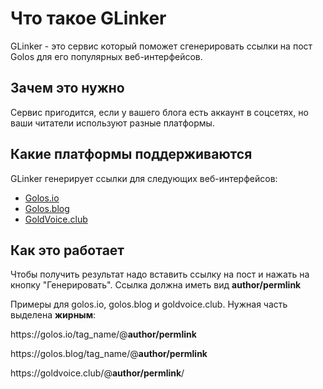 # Что такое GLinker

GLinker - это сервис который поможет сгенерировать ссылки на пост Golos для
его популярных веб-интерфейсов.

## Зачем это нужно

Сервис пригодится, если у вашего блога есть аккаунт в соцсетях, но ваши читатели
используют разные платформы.

## Какие платформы поддерживаются

GLinker генерирует ссылки для следующих веб-интерфейсов:

* [Golos.io](https://golos.io/)
* [Golos.blog](https://golos.blog/)
* [GoldVoice.club](https://goldvoice.club/)

## Как это работает

Чтобы получить результат надо вставить ссылку на пост и нажать на кнопку "Генерировать".
Ссылка должна иметь вид **author/permlink**

Примеры для golos.io, golos.blog и goldvoice.club. Нужная часть выделена **жирным**:

https&#58;//golos.io/tag_name/@**author/permlink**

https&#58;//golos.blog/tag_name/@**author/permlink**

https&#58;//goldvoice.club/@**author/permlink**/
